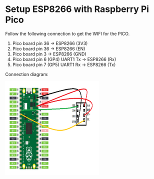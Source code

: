 # Setup ESP8266 with Raspberry Pi Pico

Follow the following connection to get the WIFI for the PICO.

1. Pico board pin 36 -> ESP8266 (3V3)
2. Pico board pin 36 -> ESP8266 (EN)
3. Pico board pin 3  -> ESP8266 (GND)
4. Pico board pin 6 (GP4) UART1 Tx ->  ESP8266 (Rx)
4. Pico board pin 7 (GP5) UART1 Rx ->  ESP8266 (Tx)

Connection diagram:

<img src="https://github.com/uttesh/coding_is_infinite_learning/blob/master/raspberry%20pi%20pico/micro_python/internet/pico_esp8266.png" width="300" height="300" />
